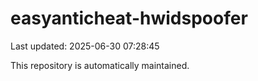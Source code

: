 # easyanticheat-hwidspoofer

Last updated: 2025-06-30 07:28:45

This repository is automatically maintained.
